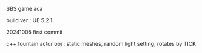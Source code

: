 SBS game aca

build ver : UE 5.2.1

20241005 first commit

c++ fountain actor obj : static meshes, random light setting, rotates by TICK
